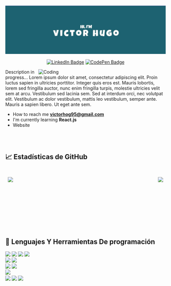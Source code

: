<!--
**VictorHOG95/VictorHOG95** is a ✨ _special_ ✨ repository because its `README.md` (this file) appears on your GitHub profile.

Here are some ideas to get you started:

- 🔭 I’m currently working on ...
- 🌱 I’m currently learning ...
- 👯 I’m looking to collaborate on ...
- 🤔 I’m looking for help with ...
- 💬 Ask me about ...
- 📫 How to reach me: ...
- 😄 Pronouns: ...
- ⚡ Fun fact: ...
-->

[![MasterHead](./assets/Banner.jpg)](https://victorhog95.github.io/Portafolio/)
<!--
<h1 align="center">Hi 👋, I´m Victor Hugo Ortega gomez</h1>
-->
<div align="center">
  
  [![LinkedIn Badge](https://img.shields.io/badge/LinkedIn-Profile-informational?style=flat&logo=linkedin&logoColor=white&color=0D76A8)](https://www.linkedin.com/in/victor-hog/) 
  [![CodePen Badge](https://img.shields.io/badge/CodePen-Profile-informational?style=flat&logo=codepen&logoColor=white&color=black)](https://codepen.io/victorhog)

</div>

<div id="" >
  <img align="right" alt="Coding" width="400" src="https://cdn.dribbble.com/users/1162077/screenshots/3848914/programmer.gif">

  <p align="left" margin="30px"> Description in progress...
    Lorem ipsum dolor sit amet, consectetur adipiscing elit. Proin luctus sapien in ultricies porttitor. Integer quis eros est. Mauris lobortis, lorem sed fringilla auctor, nunc enim fringilla turpis, molestie ultricies velit sem at arcu. Vestibulum sed lacinia sem. Sed at interdum orci, nec volutpat elit. Vestibulum ac dolor vestibulum, mattis leo vestibulum, semper ante. Mauris a sapien libero. Ut eget ante sem.
  </p>

  - How to reach me **victorhog95@gmail.com**
  - I'm currently learning **React.js**
  - Website []()
</div>

<br>
<br>

<!-- Estadísticas de GitHub --> 

## &#x1f4c8; Estadísticas de GitHub

<br>

<img align="left" style="margin:0.5rem" src="https://github-readme-stats.vercel.app/api/top-langs/?username=victorhog95&locale=es&title_color=ffffff&text_color=c9cacc&icon_color=4AB197&bg_color=1A2B34" />

<img align="right" style="margin:0.5rem" src="https://github-readme-stats.vercel.app/api?username=victorhog95&locale=es&show_icons=true&line_height=27&count_private=true&title_color=ffffff&text_color=c9cacc&icon_color=4AB097&bg_color=1A2B34" />


<br>
<br>
<br>
<br>
<br>
<br>
<br>
<br>
<br>
<br>

## 💼 Lenguajes Y Herramientas De programación

<div>
 
  ![](https://img.shields.io/badge/Code-JavaScript-informational?style=flat&logo=JavaScript&logoColor=white&color=4AB197)
  ![](https://img.shields.io/badge/Code-Python-informational?style=flat&logo=Python&logoColor=white&color=4AB197)
  ![](https://img.shields.io/badge/Code-C++-informational?style=flat&logo=c%2B%2B&logoColor=white&color=4AB197)
  ![](https://img.shields.io/badge/Code-Java-informational?style=flat&logo=Java&logoColor=white&color=4AB197)
  <br>
  ![](https://img.shields.io/badge/Code-Flask-informational?style=flat&logo=Flask&logoColor=white&color=4AB197)
  ![](https://img.shields.io/badge/Code-Django-informational?style=flat&logo=Django&logoColor=white&color=4AB197)
  <br>
  ![](https://img.shields.io/badge/Style-CSS-informational?style=flat&logo=css3&logoColor=white&color=4AB197)
  ![](https://img.shields.io/badge/Style-Bootstrap-informational?style=flat&logo=Bootstrap&logoColor=white&color=4AB197)
  <br>
  ![](https://img.shields.io/badge/Mobile-Kotlin-informational?style=flat&logo=Kotlin&logoColor=white&color=4AB197)
  <br>
  ![](https://img.shields.io/badge/Tools-Figma-informational?style=flat&logo=Figma&logoColor=white&color=4AB197)
  ![](https://img.shields.io/badge/Tools-GitHub-informational?style=flat&logo=GitHub&logoColor=white&color=4AB197)
  ![](https://img.shields.io/badge/Tools-Jira-informational?style=flat&logo=Jira-Software&logoColor=white&color=4AB197)
  <!--
  ![](https://img.shields.io/badge/Tools-Docker-informational?style=flat&logo=docker&logoColor=white&color=4AB197)
  ![](https://img.shields.io/badge/Tools-Jenkins-informational?style=flat&logo=jenkins&logoColor=white&color=4AB197)
  <br>
  ![](https://img.shields.io/badge/Test-Jest-informational?style=flat&logo=jest&logoColor=white&color=4AB197)
  ![](https://img.shields.io/badge/Test-Cypress-informational?style=flat&logo=Cypress&logoColor=white&color=4AB197)
  --> 
    
</div>
  
